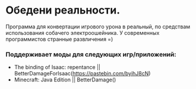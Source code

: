 Обедени реальности.
=
Программа для конвертации игрового урона в реальный, по средствам использования собачего электроошейника.
У современных программистов странные развличения =)

### Поддерживает моды для следующих игр/приложений:

* The binding of Isaac: repentance || BetterDamageForIsaac(<https://pastebin.com/byihJ8cN>)
* Minecraft: Java Edition || BetterDamage()
